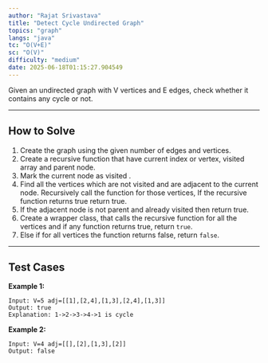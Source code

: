 ```yaml
---
author: "Rajat Srivastava"
title: "Detect Cycle Undirected Graph"
topics: "graph"
langs: "java"
tc: "O(V+E)"
sc: "O(V)"
difficulty: "medium"
date: 2025-06-18T01:15:27.904549
---
```


Given an undirected graph with V vertices and E edges, check whether it contains any cycle or not.

---

## How to Solve

1. Create the graph using the given number of edges and vertices.
2. Create a recursive function that have current index or vertex, visited array and parent node. 
3. Mark the current node as visited . 
4. Find all the vertices which are not visited and are adjacent to the current node. Recursively call the function for those vertices, If the recursive function returns true return true.
5. If the adjacent node is not parent and already visited then return true. 
6. Create a wrapper class, that calls the recursive function for all the vertices and if any function returns true, return `true`. 
7. Else if for all vertices the function returns false, return `false`.

---

## Test Cases

**Example 1:** 
```
Input: V=5 adj=[[1],[2,4],[1,3],[2,4],[1,3]]
Output: true
Explanation: 1->2->3->4->1 is cycle
```

**Example 2:** 
```
Input: V=4 adj=[[],[2],[1,3],[2]]
Output: false
```